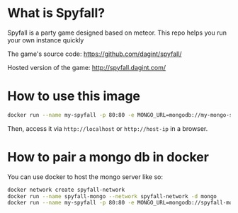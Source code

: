 # What is Spyfall?

Spyfall is a party game designed based on meteor.
This repo helps you run your own instance quickly

The game's source code: https://github.com/dagint/spyfall/

Hosted version of the game: http://spyfall.dagint.com/

# How to use this image

```bash
docker run --name my-spyfall -p 80:80 -e MONGO_URL=mongodb://my-mongo-server/spyfall -d dagint/docker-spyfall
```

Then, access it via `http://localhost` or `http://host-ip` in a browser.

# How to pair a mongo db in docker
You can use docker to host the mongo server like so:

```bash
docker network create spyfall-network
docker run --name spyfall-mongo --network spyfall-network -d mongo
docker run --name my-spyfall -p 80:80 -e MONGO_URL=mongodb://spyfall-mongo/spyfall --network spyfall-network -d dagint/docker-spyfall
```

